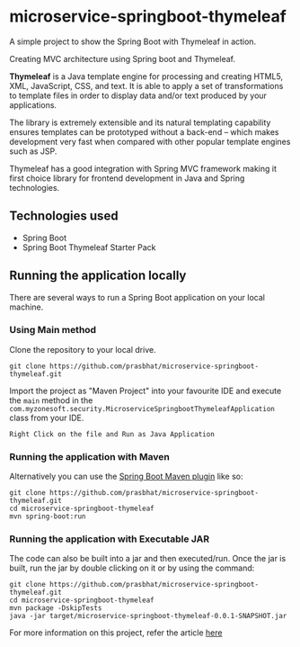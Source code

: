 # microservice-springboot-thymeleaf
A simple project to show the Spring Boot with Thymeleaf in action.

Creating MVC architecture using Spring boot and Thymeleaf.

**Thymeleaf** is a Java template engine for processing and creating HTML5, XML, JavaScript, CSS, and text. It is able to apply a set of transformations to template files in order to display data and/or text produced by your applications.

The library is extremely extensible and its natural templating capability ensures templates can be prototyped without a back-end – which makes development very fast when compared with other popular template engines such as JSP.

Thymeleaf has a good integration with Spring MVC framework making it first choice library for frontend development in Java and Spring technologies.
## Technologies used
- Spring Boot
- Spring Boot Thymeleaf Starter Pack

## Running the application locally
There are several ways to run a Spring Boot application on your local machine.

### Using Main method
Clone the repository to your local drive.
```shell
git clone https://github.com/prasbhat/microservice-springboot-thymeleaf.git
```
Import the project as "Maven Project" into your favourite IDE and execute the `main` method in the `com.myzonesoft.security.MicroserviceSpringbootThymeleafApplication` class from your IDE.

`Right Click on the file and Run as Java Application`

### Running the application with Maven
Alternatively you can use the [Spring Boot Maven plugin](https://docs.spring.io/spring-boot/docs/current/reference/html/build-tool-plugins-maven-plugin.html) like so:
```shell
git clone https://github.com/prasbhat/microservice-springboot-thymeleaf.git
cd microservice-springboot-thymeleaf
mvn spring-boot:run
```

### Running the application with Executable JAR
The code can also be built into a jar and then executed/run. Once the jar is built, run the jar by double clicking on it or by using the command:
```shell
git clone https://github.com/prasbhat/microservice-springboot-thymeleaf.git
cd microservice-springboot-thymeleaf
mvn package -DskipTests
java -jar target/microservice-springboot-thymeleaf-0.0.1-SNAPSHOT.jar
```

For more information on this project, refer the article [here](https://myzonesoft.com/2021/10/05/develop-mvc-application-using-spring-boot-and-thymeleaf/)